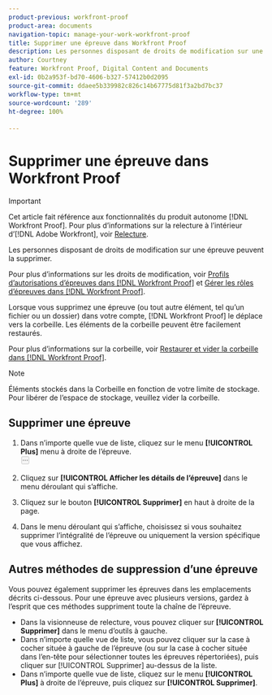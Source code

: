 ```yaml
---
product-previous: workfront-proof
product-area: documents
navigation-topic: manage-your-work-workfront-proof
title: Supprimer une épreuve dans Workfront Proof
description: Les personnes disposant de droits de modification sur une épreuve peuvent la supprimer.
author: Courtney
feature: Workfront Proof, Digital Content and Documents
exl-id: 0b2a953f-bd70-4606-b327-57412b0d2095
source-git-commit: ddaee5b339982c826c14b67775d81f3a2bd7bc37
workflow-type: tm+mt
source-wordcount: '289'
ht-degree: 100%

---
```


# Supprimer une épreuve dans Workfront Proof

>[!IMPORTANT]
>
>Cet article fait référence aux fonctionnalités du produit autonome [!DNL Workfront Proof]. Pour plus d’informations sur la relecture à l’intérieur d’[!DNL Adobe Workfront], voir [Relecture](../../../review-and-approve-work/proofing/proofing.md).

Les personnes disposant de droits de modification sur une épreuve peuvent la supprimer.

Pour plus d’informations sur les droits de modification, voir [Profils d’autorisations d’épreuves dans  [!DNL Workfront Proof]](../../../workfront-proof/wp-acct-admin/account-settings/proof-perm-profiles-in-wp.md) et [Gérer les rôles d’épreuves dans  [!DNL Workfront Proof]](../../../workfront-proof/wp-work-proofsfiles/share-proofs-and-files/manage-proof-roles.md).

Lorsque vous supprimez une épreuve (ou tout autre élément, tel qu’un fichier ou un dossier) dans votre compte, [!DNL Workfront Proof] le déplace vers la corbeille. Les éléments de la corbeille peuvent être facilement restaurés.

Pour plus d’informations sur la corbeille, voir [Restaurer et vider la corbeille dans  [!DNL Workfront Proof]](../../../workfront-proof/wp-work-proofsfiles/manage-your-work/restore-and-empty-trash.md).

>[!NOTE]
>
>Éléments stockés dans la Corbeille en fonction de votre limite de stockage. Pour libérer de l’espace de stockage, veuillez vider la corbeille.

## Supprimer une épreuve

1. Dans n’importe quelle vue de liste, cliquez sur le menu **[!UICONTROL Plus]** menu à droite de l’épreuve.\
   ![Menu Plus](assets/more-button-small.png)

1. Cliquez sur **[!UICONTROL Afficher les détails de l’épreuve]** dans le menu déroulant qui s’affiche.
1. Cliquez sur le bouton **[!UICONTROL Supprimer]** en haut à droite de la page.
1. Dans le menu déroulant qui s’affiche, choisissez si vous souhaitez supprimer l’intégralité de l’épreuve ou uniquement la version spécifique que vous affichez.

## Autres méthodes de suppression d’une épreuve

Vous pouvez également supprimer les épreuves dans les emplacements décrits ci-dessous. Pour une épreuve avec plusieurs versions, gardez à l’esprit que ces méthodes suppriment toute la chaîne de l’épreuve.

* Dans la visionneuse de relecture, vous pouvez cliquer sur **[!UICONTROL Supprimer]** dans le menu d’outils à gauche.
* Dans n’importe quelle vue de liste, vous pouvez cliquer sur la case à cocher située à gauche de l’épreuve (ou sur la case à cocher située dans l’en-tête pour sélectionner toutes les épreuves répertoriées), puis cliquer sur [!UICONTROL Supprimer] au-dessus de la liste.
* Dans n’importe quelle vue de liste, cliquez sur le menu **[!UICONTROL Plus]** à droite de l’épreuve, puis cliquez sur **[!UICONTROL Supprimer]**.
